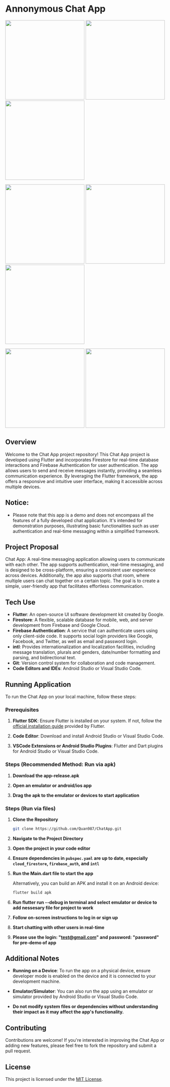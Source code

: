 # Annonymous Chat App



<img src="screenshot/login.png" width="250"/> <img src="screenshot/register.png" width="250"/> <img src="screenshot/home.png" width="250"/>

<img src="screenshot/chat.png" width="250"/> <img src="screenshot/chat-message.png" width="250"/> <img src="screenshot/chat-room.png" width="250"/>

<img src="screenshot/profile.png" width="250"/> <img src="screenshot/setting.png" width="250"/>





## Overview
Welcome to the Chat App project repository! This Chat App project is developed using Flutter and incorporates Firestore for real-time database interactions and Firebase Authentication for user authentication. The app allows users to send and receive messages instantly, providing a seamless communication experience. By leveraging the Flutter framework, the app offers a responsive and intuitive user interface, making it accessible across multiple devices.

## Notice:
- Please note that this app is a demo and does not encompass all the features of a fully developed chat application. It's intended for demonstration purposes, illustrating basic functionalities such as user authentication and real-time messaging within a simplified framework.

## Project Proposal
Chat App: A real-time messaging application allowing users to communicate with each other. The app supports authentication, real-time messaging, and is designed to be cross-platform, ensuring a consistent user experience across devices. Additionally, the app also supports chat room, where multiple users can chat together on a certain topic. The goal is to create a simple, user-friendly app that facilitates effortless communication.

## Tech Use
- **Flutter**: An open-source UI software development kit created by Google.
- **Firestore**: A flexible, scalable database for mobile, web, and server development from Firebase and Google Cloud.
- **Firebase Authentication**: A service that can authenticate users using only client-side code. It supports social login providers like Google, Facebook, and Twitter, as well as email and password login.
- **intl**: Provides internationalization and localization facilities, including message translation, plurals and genders, date/number formatting and parsing, and bidirectional text.
- **Git**: Version control system for collaboration and code management.
- **Code Editors and IDEs**: Android Studio or Visual Studio Code.

## Running Application

To run the Chat App on your local machine, follow these steps:

### Prerequisites

1. **Flutter SDK**: Ensure Flutter is installed on your system. If not, follow the [official installation guide](https://flutter.dev/docs/get-started/install) provided by Flutter.

2. **Code Editor**: Download and install Android Studio or Visual Studio Code.

3. **VSCode Extensions or Android Studio Plugins**: Flutter and Dart plugins for Android Studio or Visual Studio Code.

### Steps (Recommended Method: Run via apk)

1. **Download the app-release.apk**

2. **Open an emulator or android/ios app**

3. **Drag the apk to the emulator or devices to start application**

### Steps (Run via files)

1. **Clone the Repository**
   ```bash
   git clone https://github.com/Quan987/ChatApp.git
   ```
   
2. **Navigate to the Project Directory**

3. **Open the project in your code editor**

4. **Ensure dependencies in `pubspec.yaml` are up to date, especially `cloud_firestore`, `firebase_auth`, and `intl`**

5. **Run the Main.dart file to start the app**

   Alternatively, you can build an APK and install it on an Android device:
   ```bash
   flutter build apk
   ```
6. **Run flutter run --debug in terminal and select emulator or device to add nessesary file for project to work**

6. **Follow on-screen instructions to log in or sign up**

7. **Start chatting with other users in real-time**

8. **Please use the login: "test@gmail.com" and password: "password" for pre-demo of app**

## Additional Notes

- **Running on a Device**: To run the app on a physical device, ensure developer mode is enabled on the device and it is connected to your development machine.

- **Emulator/Simulator**: You can also run the app using an emulator or simulator provided by Android Studio or Visual Studio Code.

- **Do not modify system files or dependencies without understanding their impact as it may affect the app's functionality.**

## Contributing
Contributions are welcome! If you're interested in improving the Chat App or adding new features, please feel free to fork the repository and submit a pull request.

## License
This project is licensed under the [MIT License](https://opensource.org/licenses/MIT).
